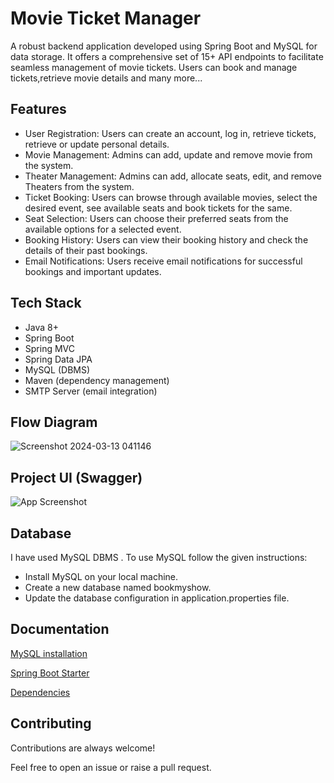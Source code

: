 
# Movie Ticket Manager

A robust backend application developed using Spring Boot and MySQL for data storage. It offers a comprehensive set of 15+ API endpoints to facilitate seamless management of movie tickets. Users can book and manage tickets,retrieve movie details and many more...


## Features

- User Registration: Users can create an account, log in, retrieve tickets, retrieve or update personal details.
- Movie Management: Admins can add, update and remove movie from the system.
- Theater Management: Admins can add, allocate seats, edit, and remove Theaters from the system.
- Ticket Booking: Users can browse through available movies, select the desired event, see available seats and book tickets for the same.
- Seat Selection: Users can choose their preferred seats from the available options for a selected event.
- Booking History: Users can view their booking history and check the details of their past bookings.
- Email Notifications: Users receive email notifications for successful bookings and important updates.

## Tech Stack
- Java 8+
- Spring Boot
- Spring MVC
- Spring Data JPA
- MySQL (DBMS)
- Maven (dependency management)
- SMTP Server (email integration)
## Flow Diagram
![Screenshot 2024-03-13 041146](https://github.com/naveen-kk4/movie-ticket-manager/assets/133044450/2192be7d-0b67-4a40-b1be-8e73b29405bd)
## Project UI (Swagger)

![App Screenshot](https://i.im.ge/2024/03/13/RD9qkr.Screenshot-2024-03-13-032453.png)




## Database
I have used MySQL DBMS . To use MySQL follow the given instructions:

 - Install MySQL on your local machine.
- Create a new database named bookmyshow.
- Update the database configuration in application.properties file.
## Documentation

[MySQL installation](https://dev.mysql.com/downloads/installer/)

[Spring Boot Starter](https://start.spring.io/;)

[Dependencies](https://docs.spring.io/spring-boot/docs/current/reference/htmlsingle/)



## Contributing

Contributions are always welcome!

Feel free to open an issue or raise a pull request.

